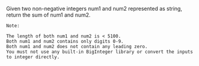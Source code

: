 Given two non-negative integers num1 and num2 represented as string, return the sum of num1 and num2.

```
Note:

The length of both num1 and num2 is < 5100.
Both num1 and num2 contains only digits 0-9.
Both num1 and num2 does not contain any leading zero.
You must not use any built-in BigInteger library or convert the inputs to integer directly.
```
